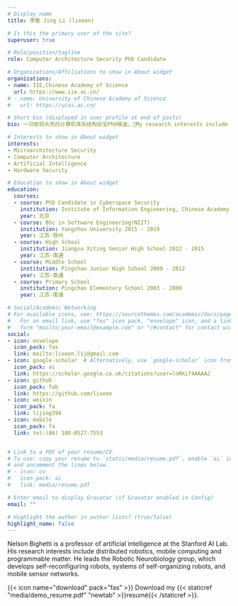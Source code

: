 ```yaml
---
# Display name
title: 李敬 Jing Li (lixeon)

# Is this the primary user of the site?
superuser: true

# Role/position/tagline
role: Computer Architecture Security PhD Candidate

# Organizations/Affiliations to show in About widget
organizations:
- name: IIE,Chinese Academy of Science
  url: https://www.iie.ac.cn/
# - name: University of Chinese Academy of Science
#   url: https://ucas.ac.cn/

# Short bio (displayed in user profile at end of posts)
bio: 一只即将头秃的计算机体系结构安全PhD候选，My research interests include Computer Architecture, Microarchitecture Security and so on.

# Interests to show in About widget
interests:
- Microarchitecture Security
- Computer Architecture
- Artificial Intelligence
- Hardware Security

# Education to show in About widget
education:
  courses:
  - course: PhD Candidate in Cyberspace Security
    institution: Institute of Information Engineering, Chinese Academy of Sciences 2020 - 2025
    year: 北京
  - course: BSc in Software Engineering(NIIT)
    institution: Yangzhou University 2015 - 2019
    year: 江苏·扬州
  - course: High School
    institution: Jiangsu Xiting Senior High School 2012 - 2015
    year: 江苏·南通
  - course: Middle School
    institution: Pingchao Junior High School 2009 - 2012
    year: 江苏·南通
  - course: Primary School
    institution: Pingchao Elementary School 2003 - 2009
    year: 江苏·南通

# Social/Academic Networking
# For available icons, see: https://sourcethemes.com/academic/docs/page-builder/#icons
#   For an email link, use "fas" icon pack, "envelope" icon, and a link in the
#   form "mailto:your-email@example.com" or "/#contact" for contact widget.
social:
- icon: envelope
  icon_pack: fas
  link: mailto:lixeon.lij@gmail.com
- icon: google-scholar  # Alternatively, use `google-scholar` icon from `ai` icon pack
  icon_pack: ai
  link: https://scholar.google.co.uk/citations?user=lnMXif4AAAAJ
- icon: github
  icon_pack: fab
  link: https://github.com/lixeon
- icon: weixin
  icon_pack: fa
  link: lijing394
- icon: mobile
  icon_pack: fa
  link: tel:(86) 188-0527-7553


# Link to a PDF of your resume/CV.
# To use: copy your resume to `static/media/resume.pdf`, enable `ai` icons in `params.toml`, 
# and uncomment the lines below.
# - icon: cv
#   icon_pack: ai
#   link: media/resume.pdf

# Enter email to display Gravatar (if Gravatar enabled in Config)
email: ""

# Highlight the author in author lists? (true/false)
highlight_name: false
---
```

<!-- 
大家好，我叫李敬，欢迎光临我的博客。目前就读于中国科学院大学，在中国科学院信息工程研究所培养，是一名即将头秃的计算机体系结构安全方向的博士候选研究生。这里将会记录我的日常随笔、科研报告等内容，欢迎志同道合的小伙伴联系我一起交流，也期待老师们斧正错误内容。 -->

Nelson Bighetti is a professor of artificial intelligence at the Stanford AI Lab. His research interests include distributed robotics, mobile computing and programmable matter. He leads the Robotic Neurobiology group, which develops self-reconfiguring robots, systems of self-organizing robots, and mobile sensor networks.

{{< icon name="download" pack="fas" >}} Download my {{< staticref "media/demo_resume.pdf" "newtab" >}}resumé{{< /staticref >}}.
